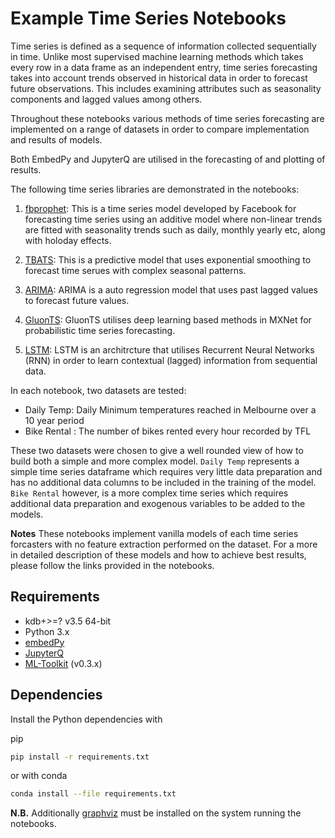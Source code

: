 # Example Time Series Notebooks

Time series is defined as a sequence of information collected sequentially in time. Unlike most supervised machine learning methods which takes every row in a data frame as an independent entry, time series forecasting takes into account trends observed in historical data in order to forecast future observations. This includes examining attributes such as seasonality components and lagged values among others. 

Throughout these notebooks various methods of time series forecasting are implemented on a range of datasets in order to compare implementation and results of models.

Both EmbedPy and JupyterQ are utilised in the forecasting of and plotting of results.

The following time series libraries are demonstrated in the notebooks:

1. [fbprophet](https://facebook.github.io/prophet/docs/quick_start.html): This is a time series model developed by Facebook for forecasting time series using an additive model where non-linear trends are fitted with seasonality trends such as daily, monthly yearly etc, along with holoday effects.

2. [TBATS](https://github.com/intive-DataScience/tbats): This is a predictive model that uses exponential smoothing to forecast time serues with complex seasonal patterns.

3. [ARIMA](https://www.statsmodels.org/stable/generated/statsmodels.tsa.arima_model.ARIMA.html): ARIMA is a auto regression model that uses past lagged values to forecast future values.

4. [GluonTS](https://github.com/awslabs/gluon-ts): GluonTS utilises deep learning based methods in MXNet for probabilistic time series forecasting.

5. [LSTM](https://keras.io/layers/recurrent/): LSTM is an architrcture that utilises Recurrent Neural Networks (RNN) in order to learn contextual (lagged) information from sequential data.

In each notebook, two datasets are tested:

- Daily Temp: Daily Minimum temperatures reached in Melbourne over a 10 year period
- Bike Rental : The number of bikes rented every hour recorded by TFL

These two datasets were chosen to give a well rounded view of how to build both a simple and more complex model. `Daily Temp` represents a simple time series dataframe which requires very little data preparation and has no additional data columns to be included in the training of the model. `Bike Rental` however, is a more complex time series which requires additional data preparation and exogenous variables to be added to the models. 

**Notes**
These notebooks implement vanilla models of each time series forcasters with no feature extraction performed on the dataset. For a more in detailed description of these models and how to achieve best results, please follow the links provided in the notebooks.  

## Requirements

- kdb+>=? v3.5 64-bit
- Python 3.x
- [embedPy](https://github.com/KxSystems/embedPy)
- [JupyterQ](https://github.com/KxSystems/jupyterq)
- [ML-Toolkit](https://github.com/KxSystems/ml) (v0.3.x)

## Dependencies

Install the Python dependencies with

pip
```bash
pip install -r requirements.txt
```

or with conda
```bash
conda install --file requirements.txt
```
**N.B.** Additionally [graphviz](http://www.graphviz.org/download/) must be installed on the system running the notebooks.



